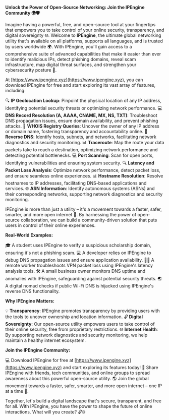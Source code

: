 **Unlock the Power of Open-Source Networking: Join the IPEngine Community 🌍🛡️**

Imagine having a powerful, free, and open-source tool at your fingertips that empowers you to take control of your online security, transparency, and digital sovereignty 🌐. Welcome to **IPEngine**, the ultimate global networking utility that's available on all platforms, supports all languages, and is trusted by users worldwide 🌍. With IPEngine, you'll gain access to a comprehensive suite of advanced capabilities that make it easier than ever to identify malicious IPs, detect phishing domains, reveal scam infrastructure, map digital threat surfaces, and strengthen your cybersecurity posture 🔐.

At [https://www.ipengine.xyz](https://www.ipengine.xyz), you can download IPEngine for free and start exploring its vast array of features, including:

🔍 **IP Geolocation Lookup**: Pinpoint the physical location of any IP address, identifying potential security threats or optimizing network performance.
💻 **DNS Record Resolution (A, AAAA, CNAME, MX, NS, TXT)**: Troubleshoot DNS propagation issues, ensure domain availability, and prevent phishing attacks.
📡 **WHOIS Registry Queries**: Uncover the owner of any IP address or domain name, fostering transparency and accountability online.
🚀 **Reverse DNS**: Identify hosts, subnets, and networks, facilitating network diagnostics and security monitoring.
📊 **Traceroute**: Map the route your data packets take to reach a destination, optimizing network performance and detecting potential bottlenecks.
💻 **Port Scanning**: Scan for open ports, identifying vulnerabilities and ensuring system security.
🔍 **Latency and Packet Loss Analysis**: Optimize network performance, detect packet loss, and ensure seamless online experiences.
📊 **Hostname Resolution**: Resolve hostnames to IP addresses, facilitating DNS-based applications and services.
🌐 **ASN Information**: Identify autonomous systems (ASNs) and their corresponding networks, supporting network diagnostics and security monitoring.

IPEngine is more than just a utility – it's a movement towards a faster, safer, smarter, and more open internet 🚀. By harnessing the power of open-source collaboration, we can build a community-driven solution that puts users in control of their online experiences.

**Real-World Examples:**

🎓 A student uses IPEngine to verify a suspicious scholarship domain, ensuring it's not a phishing scam.
💻 A developer relies on IPEngine to debug DNS propagation issues and ensure application availability.
🏃‍♂️ A remote worker troubleshoots VPN packet loss using IPEngine's latency analysis tools.
🛠️ A small business owner monitors DNS uptime and anomalies with IPEngine, safeguarding against potential security threats.
🌏 A digital nomad checks if public Wi-Fi DNS is hijacked using IPEngine's reverse DNS functionality.

**Why IPEngine Matters:**

💡 **Transparency**: IPEngine promotes transparency by providing users with the tools to uncover ownership and location information.
🔓 **Digital Sovereignty**: Our open-source utility empowers users to take control of their online security, free from proprietary restrictions.
🌐 **Internet Health**: By supporting network diagnostics and security monitoring, we help maintain a healthy internet ecosystem.

**Join the IPEngine Community:**

💻 Download IPEngine for free at [https://www.ipengine.xyz](https://www.ipengine.xyz) and start exploring its features today!
📢 Share IPEngine with friends, tech communities, and online groups to spread awareness about this powerful open-source utility.
🌎 Join the global movement towards a faster, safer, smarter, and more open internet – one IP at a time 🚀.

Together, let's build a digital landscape that's secure, transparent, and free for all. With IPEngine, you have the power to shape the future of online interactions. What will you create? 🔓🌐